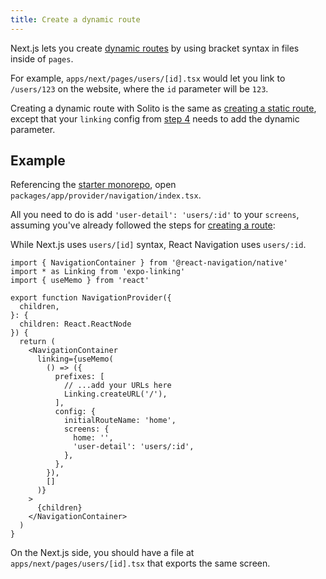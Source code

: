 ```yaml
---
title: Create a dynamic route
---
```


Next.js lets you create [dynamic routes](https://nextjs.org/docs/routing/dynamic-routes) by using bracket syntax in files inside of `pages`.

For example, `apps/next/pages/users/[id].tsx` would let you link to `/users/123` on the website, where the `id` parameter will be `123`.

Creating a dynamic route with Solito is the same as [creating a static route](/guides/new-route), except that your `linking` config from [step 4](/guides/new-route#4-configure-native-linking) needs to add the dynamic parameter.

## Example

Referencing the [starter monorepo](/starter), open `packages/app/provider/navigation/index.tsx`.

All you need to do is add `'user-detail': 'users/:id'` to your `screens`, assuming you've already followed the steps for [creating a route](/guides/new-route):

While Next.js uses `users/[id]` syntax, React Navigation uses `users/:id`.

```tsx {21}
import { NavigationContainer } from '@react-navigation/native'
import * as Linking from 'expo-linking'
import { useMemo } from 'react'

export function NavigationProvider({
  children,
}: {
  children: React.ReactNode
}) {
  return (
    <NavigationContainer
      linking={useMemo(
        () => ({
          prefixes: [
            // ...add your URLs here
            Linking.createURL('/'),
          ],
          config: {
            initialRouteName: 'home',
            screens: {
              home: '',
              'user-detail': 'users/:id',
            },
          },
        }),
        []
      )}
    >
      {children}
    </NavigationContainer>
  )
}
```

On the Next.js side, you should have a file at `apps/next/pages/users/[id].tsx` that exports the same screen.
